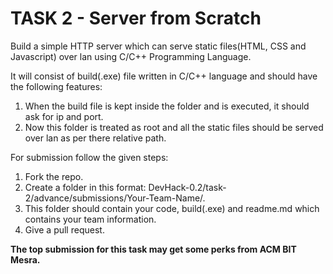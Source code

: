 # TASK 2 - Server from Scratch

Build a simple HTTP server which can serve static files(HTML, CSS and Javascript) over lan using C/C++ Programming Language.

It will consist of build(.exe) file written in C/C++ language and should have the following features:

1. When the build file is kept inside the folder and is executed, it should ask for ip and port.
2. Now this folder is treated as root and all the static files should be served over lan as per there relative path.
 
For submission follow the given steps:
1. Fork the repo.
2. Create a folder in this format: DevHack-0.2/task-2/advance/submissions/Your-Team-Name/.
3. This folder should contain your code, build(.exe) and readme.md which contains your team information.
4. Give a pull request.

<b>The top submission for this task may get some perks from ACM BIT Mesra.</b>
